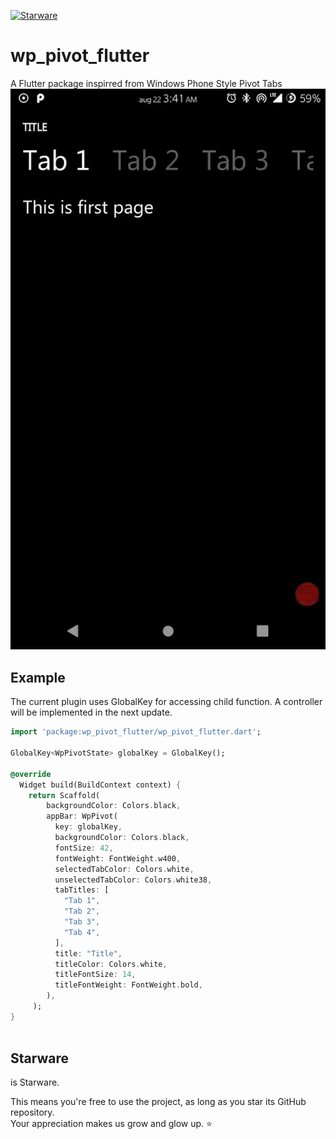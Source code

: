 [![Starware](https://img.shields.io/badge/⭐-Starware-f5a91a?labelColor=black)](https://github.com/zepfietje/starware)


# wp_pivot_flutter

A Flutter package inspirred from Windows Phone Style Pivot Tabs
![Pivots in action](https://github.com/Chinmay-KB/wp_pivot_flutter/blob/master/showcase/ezgif-4-446097008731.gif)


## Example

The current plugin uses GlobalKey for accessing child function. A controller will be implemented in the next update.

```dart
import 'package:wp_pivot_flutter/wp_pivot_flutter.dart';

GlobalKey<WpPivotState> globalKey = GlobalKey();

@override
  Widget build(BuildContext context) {
    return Scaffold(
        backgroundColor: Colors.black,
        appBar: WpPivot(
          key: globalKey,
          backgroundColor: Colors.black,
          fontSize: 42,
          fontWeight: FontWeight.w400,
          selectedTabColor: Colors.white,
          unselectedTabColor: Colors.white38,
          tabTitles: [
            "Tab 1",
            "Tab 2",
            "Tab 3",
            "Tab 4",
          ],
          title: "Title",
          titleColor: Colors.white,
          titleFontSize: 14,
          titleFontWeight: FontWeight.bold,
        ),
     );
}
   
```
## Starware

<!-- TODO: project name --> is Starware.  
This means you're free to use the project, as long as you star its GitHub repository.  
Your appreciation makes us grow and glow up. ⭐

